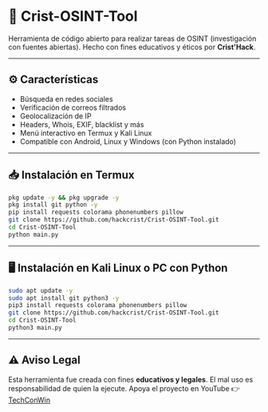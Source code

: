 # 🎯 Crist-OSINT-Tool

Herramienta de código abierto para realizar tareas de OSINT (investigación con fuentes abiertas). Hecho con fines educativos y éticos por **Crist'Hack**.

---

## ⚙️ Características

- Búsqueda en redes sociales
- Verificación de correos filtrados
- Geolocalización de IP
- Headers, Whois, EXIF, blacklist y más
- Menú interactivo en Termux y Kali Linux
- Compatible con Android, Linux y Windows (con Python instalado)

---

## 📥 Instalación en Termux

```bash
pkg update -y && pkg upgrade -y
pkg install git python -y
pip install requests colorama phonenumbers pillow
git clone https://github.com/hackcrist/Crist-OSINT-Tool.git
cd Crist-OSINT-Tool
python main.py
```

---

## 🖥️ Instalación en Kali Linux o PC con Python

```bash
sudo apt update -y
sudo apt install git python3 -y
pip3 install requests colorama phonenumbers pillow
git clone https://github.com/hackcrist/Crist-OSINT-Tool.git
cd Crist-OSINT-Tool
python3 main.py
```

---

## ⚠️ Aviso Legal

Esta herramienta fue creada con fines **educativos y legales**. El mal uso es responsabilidad de quien la ejecute. Apoya el proyecto en YouTube 👉 [TechConWin](https://www.youtube.com/@TechConWin)

